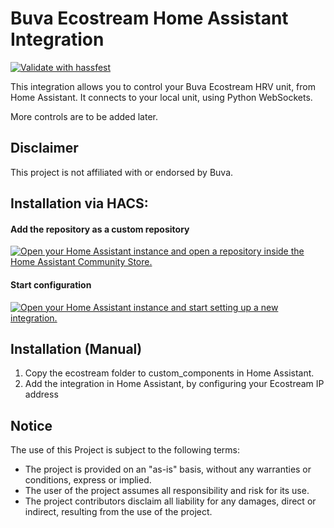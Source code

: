 # Buva Ecostream Home Assistant Integration

[![Validate with hassfest](https://github.com/epodegrid/ecostream_homeassistant_integration/actions/workflows/hassfest.yaml/badge.svg)](https://github.com/epodegrid/ecostream_homeassistant_integration/actions/workflows/hassfest.yaml)

This integration allows you to control your Buva Ecostream HRV unit, from Home Assistant. It connects to your local unit, 
using Python WebSockets.

More controls are to be added later.

## Disclaimer

This project is not affiliated with or endorsed by Buva.

## Installation via HACS:

#### Add the repository as a custom repository
[![Open your Home Assistant instance and open a repository inside the Home Assistant Community Store.](https://my.home-assistant.io/badges/hacs_repository.svg)](https://my.home-assistant.io/redirect/hacs_repository/?owner=epodegrid&repository=ecostream_homeassistant_integration&category=integration)

#### Start configuration
[![Open your Home Assistant instance and start setting up a new integration.](https://my.home-assistant.io/badges/config_flow_start.svg)](https://my.home-assistant.io/redirect/config_flow_start/?domain=ecostream)

## Installation (Manual)
1. Copy the ecostream folder to custom_components in Home Assistant.
2. Add the integration in Home Assistant, by configuring your Ecostream IP address

## Notice

The use of this Project is subject to the following terms:

- The project is provided on an "as-is" basis, without any warranties or conditions, express or implied.
- The user of the project assumes all responsibility and risk for its use.
- The project contributors disclaim all liability for any damages, direct or indirect, resulting from the use of the project.
